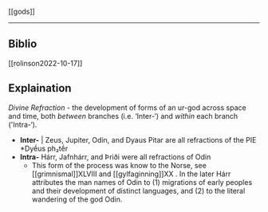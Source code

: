 [[gods]]
***
## Biblio
[[rolinson2022-10-17]]
## Explaination

*Divine Refraction* - the development of forms of an ur-god across space and time, both _between_ branches (i.e. ‘Inter-‘) and _within_ each branch ('Intra-‘).
- **Inter-** | Zeus, Jupiter, Odin, and Dyaus Pitar are all refractions of the PIE *Dyḗus ph₂tḗr
- **Intra-** Hárr, Jafnhárr, and Þriði were all refractions of Odin
	- This form of the process was know to the Norse, see [[grimnismal]]XLVIII and [[gylfaginning]]XX . In the later Hárr attributes the man names of Odin to (1) migrations of early peoples and their development of distinct languages, and (2) to the literal wandering of the god Odin.



